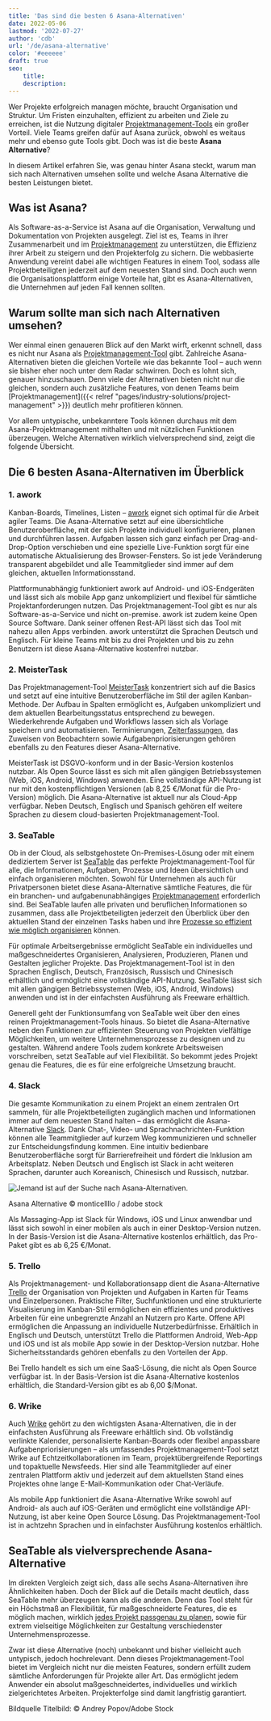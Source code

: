 ```yaml
---
title: 'Das sind die besten 6 Asana-Alternativen'
date: 2022-05-06
lastmod: '2022-07-27'
author: 'cdb'
url: '/de/asana-alternative'
color: '#eeeeee'
draft: true
seo:
    title:
    description:
---
```


Wer Projekte erfolgreich managen möchte, braucht Organisation und Struktur. Um Fristen einzuhalten, effizient zu arbeiten und Ziele zu erreichen, ist die Nutzung digitaler [Projektmanagement-Tools](https://seatable.io/projekt-management-tool/) ein großer Vorteil. Viele Teams greifen dafür auf Asana zurück, obwohl es weitaus mehr und ebenso gute Tools gibt. Doch was ist die beste **Asana Alternative**?

In diesem Artikel erfahren Sie, was genau hinter Asana steckt, warum man sich nach Alternativen umsehen sollte und welche Asana Alternative die besten Leistungen bietet.

## Was ist Asana?

Als Software-as-a-Service ist Asana auf die Organisation, Verwaltung und Dokumentation von Projekten ausgelegt. Ziel ist es, Teams in ihrer Zusammenarbeit und im [Projektmanagement](https://seatable.io/projektmanagement-methoden-im-ueberblick/) zu unterstützen, die Effizienz ihrer Arbeit zu steigern und den Projekterfolg zu sichern. Die webbasierte Anwendung vereint dabei alle wichtigen Features in einem Tool, sodass alle Projektbeteiligten jederzeit auf dem neuesten Stand sind. Doch auch wenn die Organisationsplattform einige Vorteile hat, gibt es Asana-Alternativen, die Unternehmen auf jeden Fall kennen sollten.

## Warum sollte man sich nach Alternativen umsehen?

Wer einmal einen genaueren Blick auf den Markt wirft, erkennt schnell, dass es nicht nur Asana als [Projektmanagement-Tool](https://seatable.io/projekt-management-tool/) gibt. Zahlreiche Asana-Alternativen bieten die gleichen Vorteile wie das bekannte Tool – auch wenn sie bisher eher noch unter dem Radar schwirren. Doch es lohnt sich, genauer hinzuschauen. Denn viele der Alternativen bieten nicht nur die gleichen, sondern auch zusätzliche Features, von denen Teams beim [Projektmanagement]({{< relref "pages/industry-solutions/project-management" >}}) deutlich mehr profitieren können.

Vor allem untypische, unbekanntere Tools können durchaus mit dem Asana-Projektmanagement mithalten und mit nützlichen Funktionen überzeugen. Welche Alternativen wirklich vielversprechend sind, zeigt die folgende Übersicht.

## Die 6 besten Asana-Alternativen im Überblick

### 1\. awork

Kanban-Boards, Timelines, Listen – [awork](https://www.awork.io/) eignet sich optimal für die Arbeit agiler Teams. Die Asana-Alternative setzt auf eine übersichtliche Benutzeroberfläche, mit der sich Projekte individuell konfigurieren, planen und durchführen lassen. Aufgaben lassen sich ganz einfach per Drag-and-Drop-Option verschieben und eine spezielle Live-Funktion sorgt für eine automatische Aktualisierung des Browser-Fensters. So ist jede Veränderung transparent abgebildet und alle Teammitglieder sind immer auf dem gleichen, aktuellen Informationsstand.

Plattformunabhängig funktioniert awork auf Android- und iOS-Endgeräten und lässt sich als mobile App ganz unkompliziert und flexibel für sämtliche Projektanforderungen nutzen. Das Projektmanagement-Tool gibt es nur als Software-as-a-Service und nicht on-premise. awork ist zudem keine Open Source Software. Dank seiner offenen Rest-API lässt sich das Tool mit nahezu allen Apps verbinden. awork unterstützt die Sprachen Deutsch und Englisch. Für kleine Teams mit bis zu drei Projekten und bis zu zehn Benutzern ist diese Asana-Alternative kostenfrei nutzbar.

### 2\. MeisterTask

Das Projektmanagement-Tool [MeisterTask](https://www.meistertask.com/de) konzentriert sich auf die Basics und setzt auf eine intuitive Benutzeroberfläche im Stil der agilen Kanban-Methode. Der Aufbau in Spalten ermöglicht es, Aufgaben unkompliziert und dem aktuellen Bearbeitungsstatus entsprechend zu bewegen. Wiederkehrende Aufgaben und Workflows lassen sich als Vorlage speichern und automatisieren. Terminierungen, [Zeiterfassungen](https://seatable.io/arbeitszeiterfassung-in-excel/), das Zuweisen von Beobachtern sowie Aufgabenpriorisierungen gehören ebenfalls zu den Features dieser Asana-Alternative.

MeisterTask ist DSGVO-konform und in der Basic-Version kostenlos nutzbar. Als Open Source lässt es sich mit allen gängigen Betriebssystemen (Web, iOS, Android, Windows) anwenden. Eine vollständige API-Nutzung ist nur mit den kostenpflichtigen Versionen (ab 8,25 €/Monat für die Pro-Version) möglich. Die Asana-Alternative ist aktuell nur als Cloud-App verfügbar. Neben Deutsch, Englisch und Spanisch gehören elf weitere Sprachen zu diesem cloud-basierten Projektmanagement-Tool.

### 3\. SeaTable

Ob in der Cloud, als selbstgehostete On-Premises-Lösung oder mit einem dediziertem Server ist [SeaTable](https://seatable.io/) das perfekte Projektmanagement-Tool für alle, die Informationen, Aufgaben, Prozesse und Ideen übersichtlich und einfach organisieren möchten. Sowohl für Unternehmen als auch für Privatpersonen bietet diese Asana-Alternative sämtliche Features, die für ein branchen- und aufgabenunabhängiges [Projektmanagement](https://seatable.io/projektmanagement-methoden-im-ueberblick/) erforderlich sind. Bei SeaTable laufen alle privaten und beruflichen Informationen so zusammen, dass alle Projektbeteiligten jederzeit den Überblick über den aktuellen Stand der einzelnen Tasks haben und ihre [Prozesse so effizient wie möglich organisieren](https://seatable.io/vorlagen-projektplanung/) können.

Für optimale Arbeitsergebnisse ermöglicht SeaTable ein individuelles und maßgeschneidertes Organisieren, Analysieren, Produzieren, Planen und Gestalten jeglicher Projekte. Das Projektmanagement-Tool ist in den Sprachen Englisch, Deutsch, Französisch, Russisch und Chinesisch erhältlich und ermöglicht eine vollständige API-Nutzung. SeaTable lässt sich mit allen gängigen Betriebssystemen (Web, iOS, Android, Windows) anwenden und ist in der einfachsten Ausführung als Freeware erhältlich.

Generell geht der Funktionsumfang von SeaTable weit über den eines reinen Projektmanagement-Tools hinaus. So bietet die Asana-Alternative neben den Funktionen zur effizienten Steuerung von Projekten vielfältige Möglichkeiten, um weitere Unternehmensprozesse zu designen und zu gestalten. Während andere Tools zudem konkrete Arbeitsweisen vorschreiben, setzt SeaTable auf viel Flexibilität. So bekommt jedes Projekt genau die Features, die es für eine erfolgreiche Umsetzung braucht.

### 4\. Slack

Die gesamte Kommunikation zu einem Projekt an einem zentralen Ort sammeln, für alle Projektbeteiligten zugänglich machen und Informationen immer auf dem neuesten Stand halten – das ermöglicht die Asana-Alternative [Slack](https://slack.com/intl/de-de/). Dank Chat-, Video- und Sprachnachrichten-Funktion können alle Teammitglieder auf kurzem Weg kommunizieren und schneller zur Entscheidungsfindung kommen. Eine intuitiv bedienbare Benutzeroberfläche sorgt für Barrierefreiheit und fördert die Inklusion am Arbeitsplatz. Neben Deutsch und Englisch ist Slack in acht weiteren Sprachen, darunter auch Koreanisch, Chinesisch und Russisch, nutzbar.

![Jemand ist auf der Suche nach Asana-Alternativen.](https://seatable.io/wp-content/uploads/2022/05/Asana-Alternative_AdobeStock_391018024_bearbeitet-711x474.jpg)

Asana Alternative © monticellllo / adobe stock

Als Massaging-App ist Slack für Windows, iOS und Linux anwendbar und lässt sich sowohl in einer mobilen als auch in einer Desktop-Version nutzen. In der Basis-Version ist die Asana-Alternative kostenlos erhältlich, das Pro-Paket gibt es ab 6,25 €/Monat.

### 5\. Trello

Als Projektmanagement- und Kollaborationsapp dient die Asana-Alternative [Trello](https://trello.com/de) der Organisation von Projekten und Aufgaben in Karten für Teams und Einzelpersonen. Praktische Filter, Suchfunktionen und eine strukturierte Visualisierung im Kanban-Stil ermöglichen ein effizientes und produktives Arbeiten für eine unbegrenzte Anzahl an Nutzern pro Karte. Offene API ermöglichen die Anpassung an individuelle Nutzerbedürfnisse. Erhältlich in Englisch und Deutsch, unterstützt Trello die Plattformen Android, Web-App und iOS und ist als mobile App sowie in der Desktop-Version nutzbar. Hohe Sicherheitsstandards gehören ebenfalls zu den Vorteilen der App.

Bei Trello handelt es sich um eine SaaS-Lösung, die nicht als Open Source verfügbar ist. In der Basis-Version ist die Asana-Alternative kostenlos erhältlich, die Standard-Version gibt es ab 6,00 $/Monat.

### 6\. Wrike

Auch [Wrike](https://www.wrike.com/de/) gehört zu den wichtigsten Asana-Alternativen, die in der einfachsten Ausführung als Freeware erhältlich sind. Ob vollständig verlinkte Kalender, personalisierte Kanban-Boards oder flexibel anpassbare Aufgabenpriorisierungen – als umfassendes Projektmanagement-Tool setzt Wrike auf Echtzeitkollaborationen im Team, projektübergreifende Reportings und topaktuelle Newsfeeds. Hier sind alle Teammitglieder auf einer zentralen Plattform aktiv und jederzeit auf dem aktuellsten Stand eines Projektes ohne lange E-Mail-Kommunikation oder Chat-Verläufe.

Als mobile App funktioniert die Asana-Alternative Wrike sowohl auf Android- als auch auf iOS-Geräten und ermöglicht eine vollständige API-Nutzung, ist aber keine Open Source Lösung. Das Projektmanagement-Tool ist in achtzehn Sprachen und in einfachster Ausführung kostenlos erhältlich.

## SeaTable als vielversprechende Asana-Alternative

Im direkten Vergleich zeigt sich, dass alle sechs Asana-Alternativen ihre Ähnlichkeiten haben. Doch der Blick auf die Details macht deutlich, dass SeaTable mehr überzeugen kann als die anderen. Denn das Tool steht für ein Höchstmaß an Flexibilität, für maßgeschneiderte Features, die es möglich machen, wirklich [jedes Projekt passgenau zu planen](https://seatable.io/vorlagen/), sowie für extrem vielseitige Möglichkeiten zur Gestaltung verschiedenster Unternehmensprozesse.

Zwar ist diese Alternative (noch) unbekannt und bisher vielleicht auch untypisch, jedoch hochrelevant. Denn dieses Projektmanagement-Tool bietet im Vergleich nicht nur die meisten Features, sondern erfüllt zudem sämtliche Anforderungen für Projekte aller Art. Das ermöglicht jedem Anwender ein absolut maßgeschneidertes, individuelles und wirklich zielgerichtetes Arbeiten. Projekterfolge sind damit langfristig garantiert.

Bildquelle Titelbild: © Andrey Popov/Adobe Stock
